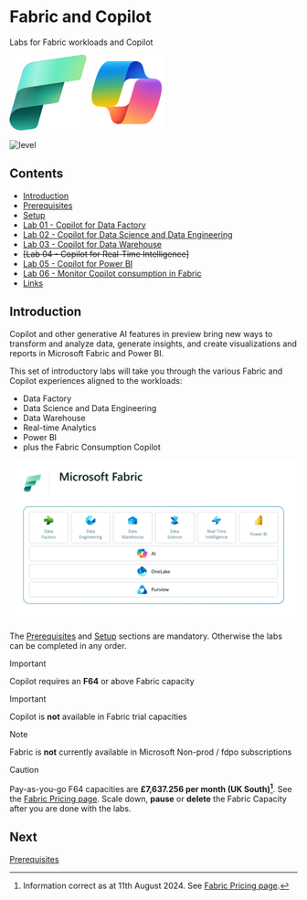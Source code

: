 # Fabric and Copilot
Labs for Fabric workloads and Copilot

![Microsoft Fabric](/images/fabric.svg)
![Microsoft Copilot](/images/copilot.svg)

![level](https://img.shields.io/badge/Microsoft%20Fabric-Introductory-green)

## Contents

- [Introduction](#Introduction)
- [Prerequisites](/prerequisites/prerequisites.md)
- [Setup](/setup/setup.md)
- [Lab 01 - Copilot for Data Factory](/labs/lab01/lab01.md)
- [Lab 02 - Copilot for Data Science and Data Engineering](/labs/lab02/lab02.md)
- [Lab 03 - Copilot for Data Warehouse](/labs/lab03/lab03.md)
- ~~[Lab 04 - Copilot for Real-Time Intelligence]~~
- [Lab 05 - Copilot for Power BI](/labs/lab05/lab05.md)
- [Lab 06 - Monitor Copilot consumption in Fabric](/labs/lab06/lab06.md)
- [Links](links//links.md)

## Introduction

Copilot and other generative AI features in preview bring new ways to transform and analyze data, generate insights, and create visualizations and reports in Microsoft Fabric and Power BI.

This set of introductory labs will take you through the various Fabric and Copilot experiences aligned to the workloads:
- Data Factory
- Data Science and Data Engineering
- Data Warehouse
- Real-time Analytics
- Power BI
- plus the Fabric Consumption Copilot

![Fabric Workloads](/images/fabricworkloads.png)


The [Prerequisites](/prerequisites/prerequisites.md) and [Setup](/setup/setup.md) sections are mandatory.  Otherwise the labs can be completed in any order.

> [!IMPORTANT]
> Copilot requires an **F64** or above Fabric capacity

> [!IMPORTANT]
> Copilot is **not** available in Fabric trial  capacities

> [!NOTE]
> Fabric is **not** currently available in Microsoft Non-prod / fdpo subscriptions

> [!CAUTION]
> Pay-as-you-go F64 capacities are **£7,637.256 per month (UK South)[^1]**.  See the [Fabric Pricing page](https://azure.microsoft.com/en-us/pricing/details/microsoft-fabric/).  Scale down, **pause** or **delete** the Fabric Capacity after you are done with the labs.


## Next
[Prerequisites](/prerequisites/prerequisites.md)

[^1]: Information correct as at 11th August 2024.  See [Fabric Pricing page](https://azure.microsoft.com/en-us/pricing/details/microsoft-fabric/).